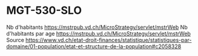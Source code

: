 # MGT-530-SLO

Nb d'habitants https://mstrpub.vd.ch/MicroStrategy/servlet/mstrWeb
Nb d'habitants par age https://mstrpub.vd.ch/MicroStrategy/servlet/mstrWeb
Source https://www.vd.ch/etat-droit-finances/statistique/statistiques-par-domaine/01-population/etat-et-structure-de-la-population#c2058328
